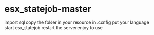 # esx_statejob-master
import sql
copy the folder in your resource
in .config put your language
start esx_statejob
restart the server
enjoy to use
